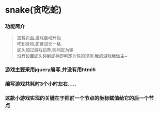 # snake(贪吃蛇)
### 功能简介
> 加载页面,游戏自动开始.<br>
> 吃到食物,蛇身加长一格.<br>
> 蛇头超过游戏边界,则判定为输<br>
> 没有设置蛇头碰到蛇神即判定为输的规则,我的游戏我做主~<br>
### 游戏主要采用jquery编写,并没有用html5
### 编写游戏共耗时3个小时左右.....
### 这款小游戏实现的关键在于把前一个节点的坐标赋值给它的后一个节点
